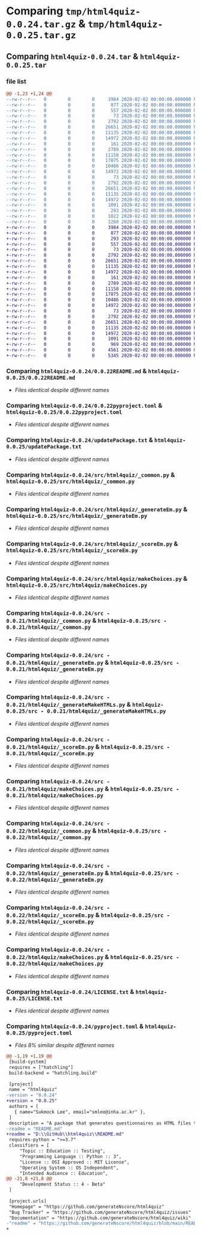 # Comparing `tmp/html4quiz-0.0.24.tar.gz` & `tmp/html4quiz-0.0.25.tar.gz`

## Comparing `html4quiz-0.0.24.tar` & `html4quiz-0.0.25.tar`

### file list

```diff
@@ -1,23 +1,24 @@
--rw-r--r--   0        0        0     3984 2020-02-02 00:00:00.000000 html4quiz-0.0.24/0.0.22README.md
--rw-r--r--   0        0        0      877 2020-02-02 00:00:00.000000 html4quiz-0.0.24/0.0.22pyproject.toml
--rw-r--r--   0        0        0      557 2020-02-02 00:00:00.000000 html4quiz-0.0.24/updatePackage.txt
--rw-r--r--   0        0        0       73 2020-02-02 00:00:00.000000 html4quiz-0.0.24/src/html4quiz/__init__.py
--rw-r--r--   0        0        0     2792 2020-02-02 00:00:00.000000 html4quiz-0.0.24/src/html4quiz/_common.py
--rw-r--r--   0        0        0    26651 2020-02-02 00:00:00.000000 html4quiz-0.0.24/src/html4quiz/_generateEm.py
--rw-r--r--   0        0        0    11135 2020-02-02 00:00:00.000000 html4quiz-0.0.24/src/html4quiz/_scoreEm.py
--rw-r--r--   0        0        0    14972 2020-02-02 00:00:00.000000 html4quiz-0.0.24/src/html4quiz/makeChoices.py
--rw-r--r--   0        0        0      161 2020-02-02 00:00:00.000000 html4quiz-0.0.24/src - 0.0.21/html4quiz/__init__.py
--rw-r--r--   0        0        0     2789 2020-02-02 00:00:00.000000 html4quiz-0.0.24/src - 0.0.21/html4quiz/_common.py
--rw-r--r--   0        0        0    11158 2020-02-02 00:00:00.000000 html4quiz-0.0.24/src - 0.0.21/html4quiz/_generateEm.py
--rw-r--r--   0        0        0    17875 2020-02-02 00:00:00.000000 html4quiz-0.0.24/src - 0.0.21/html4quiz/_generateMakeHTMLs.py
--rw-r--r--   0        0        0    10486 2020-02-02 00:00:00.000000 html4quiz-0.0.24/src - 0.0.21/html4quiz/_scoreEm.py
--rw-r--r--   0        0        0    14972 2020-02-02 00:00:00.000000 html4quiz-0.0.24/src - 0.0.21/html4quiz/makeChoices.py
--rw-r--r--   0        0        0       73 2020-02-02 00:00:00.000000 html4quiz-0.0.24/src - 0.0.22/html4quiz/__init__.py
--rw-r--r--   0        0        0     2792 2020-02-02 00:00:00.000000 html4quiz-0.0.24/src - 0.0.22/html4quiz/_common.py
--rw-r--r--   0        0        0    26651 2020-02-02 00:00:00.000000 html4quiz-0.0.24/src - 0.0.22/html4quiz/_generateEm.py
--rw-r--r--   0        0        0    11135 2020-02-02 00:00:00.000000 html4quiz-0.0.24/src - 0.0.22/html4quiz/_scoreEm.py
--rw-r--r--   0        0        0    14972 2020-02-02 00:00:00.000000 html4quiz-0.0.24/src - 0.0.22/html4quiz/makeChoices.py
--rw-r--r--   0        0        0     1091 2020-02-02 00:00:00.000000 html4quiz-0.0.24/LICENSE.txt
--rw-r--r--   0        0        0      293 2020-02-02 00:00:00.000000 html4quiz-0.0.24/README.md
--rw-r--r--   0        0        0     1022 2020-02-02 00:00:00.000000 html4quiz-0.0.24/pyproject.toml
--rw-r--r--   0        0        0     1260 2020-02-02 00:00:00.000000 html4quiz-0.0.24/PKG-INFO
+-rw-r--r--   0        0        0     3984 2020-02-02 00:00:00.000000 html4quiz-0.0.25/0.0.22README.md
+-rw-r--r--   0        0        0      877 2020-02-02 00:00:00.000000 html4quiz-0.0.25/0.0.22pyproject.toml
+-rw-r--r--   0        0        0      293 2020-02-02 00:00:00.000000 html4quiz-0.0.25/README.md
+-rw-r--r--   0        0        0      557 2020-02-02 00:00:00.000000 html4quiz-0.0.25/updatePackage.txt
+-rw-r--r--   0        0        0       73 2020-02-02 00:00:00.000000 html4quiz-0.0.25/src/html4quiz/__init__.py
+-rw-r--r--   0        0        0     2792 2020-02-02 00:00:00.000000 html4quiz-0.0.25/src/html4quiz/_common.py
+-rw-r--r--   0        0        0    26651 2020-02-02 00:00:00.000000 html4quiz-0.0.25/src/html4quiz/_generateEm.py
+-rw-r--r--   0        0        0    11135 2020-02-02 00:00:00.000000 html4quiz-0.0.25/src/html4quiz/_scoreEm.py
+-rw-r--r--   0        0        0    14972 2020-02-02 00:00:00.000000 html4quiz-0.0.25/src/html4quiz/makeChoices.py
+-rw-r--r--   0        0        0      161 2020-02-02 00:00:00.000000 html4quiz-0.0.25/src - 0.0.21/html4quiz/__init__.py
+-rw-r--r--   0        0        0     2789 2020-02-02 00:00:00.000000 html4quiz-0.0.25/src - 0.0.21/html4quiz/_common.py
+-rw-r--r--   0        0        0    11158 2020-02-02 00:00:00.000000 html4quiz-0.0.25/src - 0.0.21/html4quiz/_generateEm.py
+-rw-r--r--   0        0        0    17875 2020-02-02 00:00:00.000000 html4quiz-0.0.25/src - 0.0.21/html4quiz/_generateMakeHTMLs.py
+-rw-r--r--   0        0        0    10486 2020-02-02 00:00:00.000000 html4quiz-0.0.25/src - 0.0.21/html4quiz/_scoreEm.py
+-rw-r--r--   0        0        0    14972 2020-02-02 00:00:00.000000 html4quiz-0.0.25/src - 0.0.21/html4quiz/makeChoices.py
+-rw-r--r--   0        0        0       73 2020-02-02 00:00:00.000000 html4quiz-0.0.25/src - 0.0.22/html4quiz/__init__.py
+-rw-r--r--   0        0        0     2792 2020-02-02 00:00:00.000000 html4quiz-0.0.25/src - 0.0.22/html4quiz/_common.py
+-rw-r--r--   0        0        0    26651 2020-02-02 00:00:00.000000 html4quiz-0.0.25/src - 0.0.22/html4quiz/_generateEm.py
+-rw-r--r--   0        0        0    11135 2020-02-02 00:00:00.000000 html4quiz-0.0.25/src - 0.0.22/html4quiz/_scoreEm.py
+-rw-r--r--   0        0        0    14972 2020-02-02 00:00:00.000000 html4quiz-0.0.25/src - 0.0.22/html4quiz/makeChoices.py
+-rw-r--r--   0        0        0     1091 2020-02-02 00:00:00.000000 html4quiz-0.0.25/LICENSE.txt
+-rw-r--r--   0        0        0      969 2020-02-02 00:00:00.000000 html4quiz-0.0.25/pyproject.toml
+-rw-r--r--   0        0        0     4561 2020-02-02 00:00:00.000000 GitHub/html4quiz/README.md
+-rw-r--r--   0        0        0     5345 2020-02-02 00:00:00.000000 html4quiz-0.0.25/PKG-INFO
```

### Comparing `html4quiz-0.0.24/0.0.22README.md` & `html4quiz-0.0.25/0.0.22README.md`

 * *Files identical despite different names*

### Comparing `html4quiz-0.0.24/0.0.22pyproject.toml` & `html4quiz-0.0.25/0.0.22pyproject.toml`

 * *Files identical despite different names*

### Comparing `html4quiz-0.0.24/updatePackage.txt` & `html4quiz-0.0.25/updatePackage.txt`

 * *Files identical despite different names*

### Comparing `html4quiz-0.0.24/src/html4quiz/_common.py` & `html4quiz-0.0.25/src/html4quiz/_common.py`

 * *Files identical despite different names*

### Comparing `html4quiz-0.0.24/src/html4quiz/_generateEm.py` & `html4quiz-0.0.25/src/html4quiz/_generateEm.py`

 * *Files identical despite different names*

### Comparing `html4quiz-0.0.24/src/html4quiz/_scoreEm.py` & `html4quiz-0.0.25/src/html4quiz/_scoreEm.py`

 * *Files identical despite different names*

### Comparing `html4quiz-0.0.24/src/html4quiz/makeChoices.py` & `html4quiz-0.0.25/src/html4quiz/makeChoices.py`

 * *Files identical despite different names*

### Comparing `html4quiz-0.0.24/src - 0.0.21/html4quiz/_common.py` & `html4quiz-0.0.25/src - 0.0.21/html4quiz/_common.py`

 * *Files identical despite different names*

### Comparing `html4quiz-0.0.24/src - 0.0.21/html4quiz/_generateEm.py` & `html4quiz-0.0.25/src - 0.0.21/html4quiz/_generateEm.py`

 * *Files identical despite different names*

### Comparing `html4quiz-0.0.24/src - 0.0.21/html4quiz/_generateMakeHTMLs.py` & `html4quiz-0.0.25/src - 0.0.21/html4quiz/_generateMakeHTMLs.py`

 * *Files identical despite different names*

### Comparing `html4quiz-0.0.24/src - 0.0.21/html4quiz/_scoreEm.py` & `html4quiz-0.0.25/src - 0.0.21/html4quiz/_scoreEm.py`

 * *Files identical despite different names*

### Comparing `html4quiz-0.0.24/src - 0.0.21/html4quiz/makeChoices.py` & `html4quiz-0.0.25/src - 0.0.21/html4quiz/makeChoices.py`

 * *Files identical despite different names*

### Comparing `html4quiz-0.0.24/src - 0.0.22/html4quiz/_common.py` & `html4quiz-0.0.25/src - 0.0.22/html4quiz/_common.py`

 * *Files identical despite different names*

### Comparing `html4quiz-0.0.24/src - 0.0.22/html4quiz/_generateEm.py` & `html4quiz-0.0.25/src - 0.0.22/html4quiz/_generateEm.py`

 * *Files identical despite different names*

### Comparing `html4quiz-0.0.24/src - 0.0.22/html4quiz/_scoreEm.py` & `html4quiz-0.0.25/src - 0.0.22/html4quiz/_scoreEm.py`

 * *Files identical despite different names*

### Comparing `html4quiz-0.0.24/src - 0.0.22/html4quiz/makeChoices.py` & `html4quiz-0.0.25/src - 0.0.22/html4quiz/makeChoices.py`

 * *Files identical despite different names*

### Comparing `html4quiz-0.0.24/LICENSE.txt` & `html4quiz-0.0.25/LICENSE.txt`

 * *Files identical despite different names*

### Comparing `html4quiz-0.0.24/pyproject.toml` & `html4quiz-0.0.25/pyproject.toml`

 * *Files 8% similar despite different names*

```diff
@@ -1,19 +1,19 @@
 [build-system]
 requires = ["hatchling"]
 build-backend = "hatchling.build"
 
 [project]
 name = "html4quiz"
-version = "0.0.24"
+version = "0.0.25"
 authors = [
   { name="Sukmock Lee", email="smlee@inha.ac.kr" },
 ]
 description = "A package that generates questionnaires as HTML files to be distributed over the network and scores answers in text files submitted by students."
-readme = "README.md"
+readme = "D:\\GitHub\\html4quiz\\README.md"
 requires-python = ">=3.7"
 classifiers = [
     "Topic :: Education :: Testing",
     "Programming Language :: Python :: 3",
     "License :: OSI Approved :: MIT License",
     "Operating System :: OS Independent",
     "Intended Audience :: Education",
@@ -21,8 +21,8 @@
     "Development Status :: 4 - Beta"
 ]
 
 [project.urls]
 "Homepage" = "https://github.com/generateNscore/html4quiz"
 "Bug Tracker" = "https://github.com/generateNscore/html4quiz/issues"
 "Documentation" = "https://github.com/generateNscore/html4quiz/wiki"
-"readme" = "https://github.com/generateNscore/html4quiz/blob/main/README.md"
+
```

